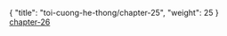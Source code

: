 { "title": "toi-cuong-he-thong/chapter-25", "weight": 25 }
<br/><a class="nextchap" href="/toi-cuong-he-thong/chapter-26">chapter-26</a>
